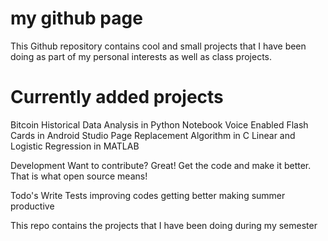 # my github page


This Github repository contains cool and small projects that I have been doing as part of my personal interests as well as class projects.

# Currently added projects
Bitcoin Historical Data Analysis in Python Notebook
Voice Enabled Flash Cards in Android Studio
Page Replacement Algorithm in C
Linear and Logistic Regression in MATLAB

Development
Want to contribute? Great! Get the code and make it better. That is what open source means!

Todo's
Write Tests improving codes getting better making summer productive

This repo contains the projects that I have been doing during my semester
